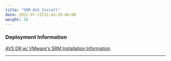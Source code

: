 ```yaml
---
title: "SRM AVS Install"
date: 2022-07-21T11:41:29-04:00
weight: 10
---
```


### Deployment Information

[AVS DR w/ VMware's SRM Installation Information](https://docs.microsoft.com/en-us/azure/azure-vmware/disaster-recovery-using-vmware-site-recovery-manager)

---
